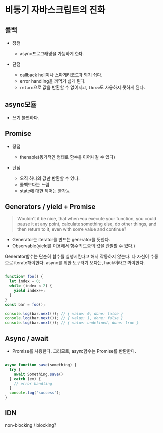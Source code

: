 # 비동기 자바스크립트의 진화

## 콜백

- 장점
  - async프로그래밍을 가능하게 한다.

- 단점
  - callback hell이나 스파게티코드가 되기 쉽다.
  - error handling을 까먹기 쉽게 된다.
  - `return`으로 값을 반환할 수 없어지고, `throw`도 사용하지 못하게 된다.

## async모듈

- 쓰기 불편하다.

## Promise

- 장점
  - thenable(동기적인 형태로 함수를 이어나갈 수 있다)

- 단점
  - 오직 하나의 값만 반환할 수 있다.
  - 콜백보다는 느림
  - state에 대한 제어는 불가능

## Generators / yield + Promise

> Wouldn't it be nice, that when you execute your function, you could pause it at any point, calculate something else, do other things, and then return to it, even with some value and continue?

- Generator는 iterator를 만드는 generator를 뜻한다.
- Observable(yield를 이용해서 함수의 도중의 값을 관찰할 수 있다.)

Generator함수는 단순히 함수를 실행시킨다고 해서 작동하지 않는다.
나 자신이 수동으로 iterate해야한다.
async를 위한 도구라기 보다는, hack이라고 봐야한다.

```js

function* foo() {
  let index = 0;
  while (index < 2) {
    yield index++;
  }
}
const bar = foo();

console.log(bar.next()); // { value: 0, done: false }
console.log(bar.next()); // { value: 1, done: false }
console.log(bar.next()); // { value: undefined, done: true }

```

## Async / await

- Promise를 사용한다. 그러므로, async함수는 Promise를 반환한다.

```js

async function save(something) {
  try {
    await Something.save()
  } catch (ex) {
    // error handling
  }
  console.log('success');
}

```

## IDN

non-blocking / blocking?
